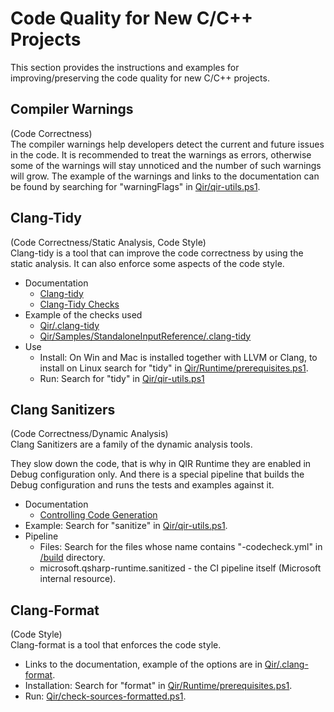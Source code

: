 # Code Quality for New C/C++ Projects

This section provides the instructions and examples for improving/preserving the code quality for new C/C++ projects.

## Compiler Warnings

(Code Correctness)  
The compiler warnings help developers detect the current and future issues in the code.
It is recommended to treat the warnings as errors,
otherwise some of the warnings will stay unnoticed and the number of such warnings will grow.
The example of the warnings and links to the documentation can be found by searching for "warningFlags" in
[Qir/qir-utils.ps1](Qir/qir-utils.ps1).

## Clang-Tidy

(Code Correctness/Static Analysis, Code Style)  
Clang-tidy is a tool that can improve the code correctness by using the static analysis. It can also enforce some
aspects of the code style.

* Documentation
  * [Clang-tidy](https://clang.llvm.org/extra/clang-tidy/)
  * [Clang-Tidy Checks](https://clang.llvm.org/extra/clang-tidy/checks/list.html)
* Example of the checks used
  * [Qir/.clang-tidy](Qir/.clang-tidy)
  * [Qir/Samples/StandaloneInputReference/.clang-tidy](Qir/Samples/StandaloneInputReference/.clang-tidy)
* Use
  * Install: On Win and Mac is installed together with LLVM or Clang, to install on Linux search for "tidy" in
    [Qir/Runtime/prerequisites.ps1](Qir/Runtime/prerequisites.ps1).
  * Run: Search for "tidy" in [Qir/qir-utils.ps1](Qir/qir-utils.ps1)

## Clang Sanitizers

(Code Correctness/Dynamic Analysis)  
Clang Sanitizers are a family of the dynamic analysis tools.

They slow down the code, that is why in QIR Runtime they
are enabled in Debug configuration only. And there is a special pipeline that builds the Debug configuration and runs
the tests and examples against it.

* Documentation
  * [Controlling Code Generation](https://clang.llvm.org/docs/UsersManual.html#controlling-code-generation)
* Example: Search for "sanitize" in [Qir/qir-utils.ps1](Qir/qir-utils.ps1).
* Pipeline
  * Files: Search for the files whose name contains "-codecheck.yml" in [/build](../build) directory.
  * microsoft.qsharp-runtime.sanitized - the CI pipeline itself (Microsoft internal resource).

## Clang-Format

(Code Style)  
Clang-format is a tool that enforces the code style.

* Links to the documentation, example of the options are in [Qir/.clang-format](Qir/.clang-format).
* Installation: Search for "format" in [Qir/Runtime/prerequisites.ps1](Qir/Runtime/prerequisites.ps1).
* Run: [Qir/check-sources-formatted.ps1](Qir/check-sources-formatted.ps1).
